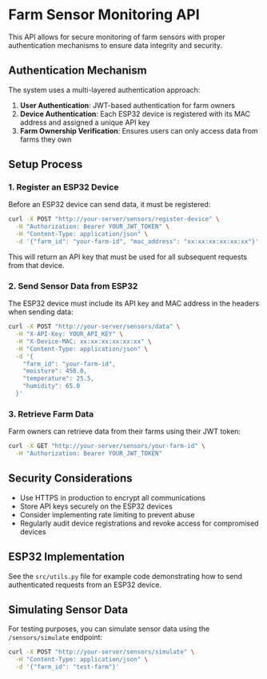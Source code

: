 # Farm Sensor Monitoring API

This API allows for secure monitoring of farm sensors with proper authentication mechanisms to ensure data integrity and security.

## Authentication Mechanism

The system uses a multi-layered authentication approach:

1. **User Authentication**: JWT-based authentication for farm owners
2. **Device Authentication**: Each ESP32 device is registered with its MAC address and assigned a unique API key
3. **Farm Ownership Verification**: Ensures users can only access data from farms they own

## Setup Process

### 1. Register an ESP32 Device

Before an ESP32 device can send data, it must be registered:

```bash
curl -X POST "http://your-server/sensors/register-device" \
  -H "Authorization: Bearer YOUR_JWT_TOKEN" \
  -H "Content-Type: application/json" \
  -d '{"farm_id": "your-farm-id", "mac_address": "xx:xx:xx:xx:xx:xx"}'
```

This will return an API key that must be used for all subsequent requests from that device.

### 2. Send Sensor Data from ESP32

The ESP32 device must include its API key and MAC address in the headers when sending data:

```bash
curl -X POST "http://your-server/sensors/data" \
  -H "X-API-Key: YOUR_API_KEY" \
  -H "X-Device-MAC: xx:xx:xx:xx:xx:xx" \
  -H "Content-Type: application/json" \
  -d '{
    "farm_id": "your-farm-id", 
    "moisture": 450.0, 
    "temperature": 25.5, 
    "humidity": 65.0
  }'
```

### 3. Retrieve Farm Data

Farm owners can retrieve data from their farms using their JWT token:

```bash
curl -X GET "http://your-server/sensors/your-farm-id" \
  -H "Authorization: Bearer YOUR_JWT_TOKEN"
```

## Security Considerations

- Use HTTPS in production to encrypt all communications
- Store API keys securely on the ESP32 devices
- Consider implementing rate limiting to prevent abuse
- Regularly audit device registrations and revoke access for compromised devices

## ESP32 Implementation

See the `src/utils.py` file for example code demonstrating how to send authenticated requests from an ESP32 device.

## Simulating Sensor Data

For testing purposes, you can simulate sensor data using the `/sensors/simulate` endpoint:

```bash
curl -X POST "http://your-server/sensors/simulate" \
  -H "Content-Type: application/json" \
  -d '{"farm_id": "test-farm"}'
```
